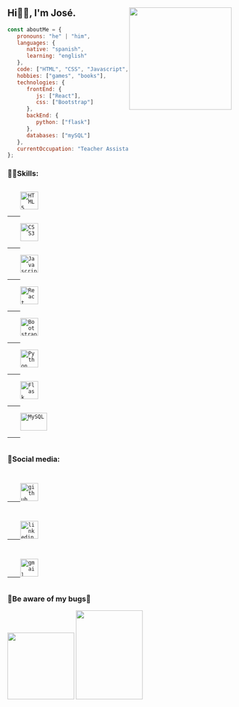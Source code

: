 ## Hi👋🏽, I'm José. <img align='right' src="https://media.giphy.com/media/M9gbBd9nbDrOTu1Mqx/giphy.gif" width="230">

```javascript
const aboutMe = {
   pronouns: "he" | "him",
   languages: {
      native: "spanish",
      learning: "english"
   },
   code: ["HTML", "CSS", "Javascript", "Python"],
   hobbies: ["games", "books"],
   technologies: {
      frontEnd: {
         js: ["React"],
         css: ["Bootstrap"]
      },
      backEnd: {
         python: ["flask"]
      },
      databases: ["mySQL"]
   },
   currentOccupation: "Teacher Assistant at 4Geeks Academy, open for job opportunities"
};
```

### 🤹🏽Skills:
<p align="left">
   <code> 
    <a href="https://developer.mozilla.org/en-US/docs/Glossary/HTML5" target="_blank" rel="noreferrer"><img
        src="https://raw.githubusercontent.com/danielcranney/readme-generator/main/public/icons/skills/html5-colored.svg"
        width="40" height="40" alt="HTML5" />
    </a>
   </code>
   <code> 
    <a href="https://www.w3.org/TR/CSS/#css" target="_blank" rel="noreferrer"><img
        src="https://raw.githubusercontent.com/danielcranney/readme-generator/main/public/icons/skills/css3-colored.svg"
        width="40" height="40" alt="CSS3" />
    </a>
   </code>
   <code> 
    <a href="https://developer.mozilla.org/en-US/docs/Web/JavaScript" target="_blank" rel="noreferrer"><img
        src="https://raw.githubusercontent.com/danielcranney/readme-generator/main/public/icons/skills/javascript-colored.svg"
        width="40" height="40" alt="Javascript" />
    </a>
   </code>
   <code>
    <a href="https://reactjs.org/" target="_blank" rel="noreferrer"><img
        src="https://raw.githubusercontent.com/danielcranney/readme-generator/main/public/icons/skills/react-colored.svg"
        width="40" height="40" alt="React" />
    </a> 
   </code>
   <code> 
    <a href="https://getbootstrap.com/" target="_blank" rel="noreferrer"><img
        src="https://raw.githubusercontent.com/danielcranney/readme-generator/main/public/icons/skills/bootstrap-colored.svg"
        width="40" height="40" alt="Bootstrap" />
    </a>
   </code>
   <code> 
    <a href="https://www.python.org/" target="_blank" rel="noreferrer"><img
        src="https://raw.githubusercontent.com/danielcranney/readme-generator/main/public/icons/skills/python-colored.svg"
        width="40" height="40" alt="Python" />
    </a>
   </code>
   <code>
    <a href="https://flask.palletsprojects.com/en/2.0.x/" target="_blank" rel="noreferrer"><img
        src="https://w7.pngwing.com/pngs/166/342/png-transparent-flask-python-bottle-web-framework-web-application-flask-white-monochrome-shoe.png"
        width="40" height="40" alt="Flask" />
    </a>
   </code>
   <code>
    <a href="https://www.mysql.com/" target="_blank" rel="noreferrer"><img
        src="https://png.monster/wp-content/uploads/2022/02/png.monster-711-450x232.png"
        width="60" height="40" alt="MySQL" />
    </a>
   </code>
</p>

### 💬Social media:
<code>
    <a href="https://www.github.com/Jdvd01" target="_blank" rel="noreferrer">
    <img src="https://w7.pngwing.com/pngs/593/30/png-transparent-github-computer-icons-commit-repository-github-mammal-cat-like-mammal-carnivoran.png"
        width="40" height="40" alt="github" />
</a>
</code>
<code>
<a href="https://www.linkedin.com/in/jose-velasquez-0a77a122b">
    <img src="https://img.icons8.com/color/96/000000/linkedin.png" width="40" heigh="40" alt="linkedin" />
</a>
</code>
<code>
<a href="mailto:velasquezdenorajose@gmail.com">
    <img src="https://logodownload.org/wp-content/uploads/2018/03/gmail-logo-2-1.png" width="40" heigh="40" alt="gmail" />
</a>
</code>


### 👾Be aware of my bugs🐞

<img src="https://media.giphy.com/media/VGcVZyreAU2UewDI81/giphy.gif" width="150"> <img src="https://media.giphy.com/media/JR7iS0j2YwfW9mopu3/giphy.gif" width="150" height="200">
